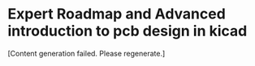 # Expert Roadmap and Advanced introduction to pcb design in kicad

[Content generation failed. Please regenerate.]
